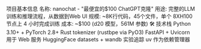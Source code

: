 

项目基本信息
名称: nanochat - "最便宜的$100 ChatGPT克隆"
用途: 完整的LLM训练和推理流程，从数据到Web UI
规模: ~8K行代码，45个文件，单个 8XH100 节点上 4 小时完成训练
成本: ~$100 (d20 模型，561M 参数)
🛠️ 技术栈
Python 3.10+ + PyTorch 2.8+
Rust tokenizer (rustbpe via PyO3)
FastAPI + Uvicorn 用于 Web 服务
HuggingFace datasets + wandb 实验追踪
uv 作为依赖管理器